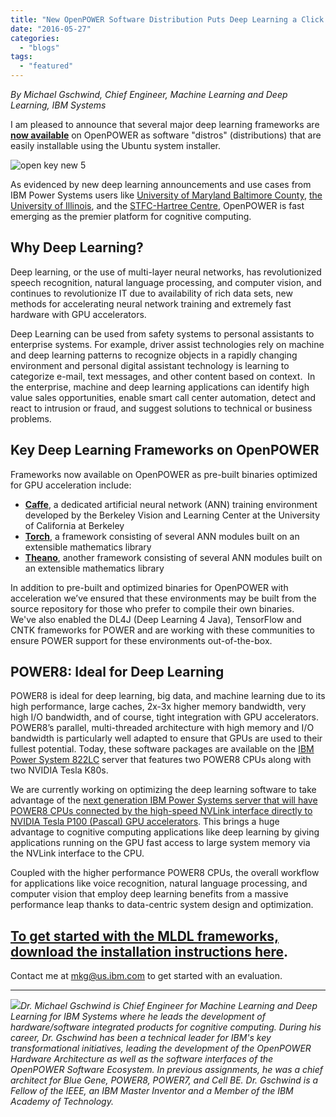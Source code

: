 ```yaml
---
title: "New OpenPOWER Software Distribution Puts Deep Learning a Click Away"
date: "2016-05-27"
categories: 
  - "blogs"
tags: 
  - "featured"
---
```


_By Michael Gschwind, Chief Engineer, Machine Learning and Deep Learning, IBM Systems_

I am pleased to announce that several major deep learning frameworks are **[now available](http://ibm.co/1YpWn5h)** on OpenPOWER as software "distros" (distributions) that are easily installable using the Ubuntu system installer.

![open key new 5](images/open-key-new-5.jpg)

As evidenced by new deep learning announcements and use cases from IBM Power Systems users like [University of Maryland Baltimore County](http://www.techtimes.com/articles/157356/20160510/umbc-ibm-collaborate-cybersecurity.htm), [the University of Illinois](http://www.zdnet.com/article/ibm-is-building-a-cognitive-computing-research-center-with-the-university-of-illinois/), and the [STFC-Hartree Centre](http://insidehpc.com/2015/06/uk-hartree-center-partners-with-ibm-on-big-data/), OpenPOWER is fast emerging as the premier platform for cognitive computing.

## Why Deep Learning?

Deep learning, or the use of multi-layer neural networks, has revolutionized speech recognition, natural language processing, and computer vision, and continues to revolutionize IT due to availability of rich data sets, new methods for accelerating neural network training and extremely fast hardware with GPU accelerators.

Deep Learning can be used from safety systems to personal assistants to enterprise systems. For example, driver assist technologies rely on machine and deep learning patterns to recognize objects in a rapidly changing environment and personal digital assistant technology is learning to categorize e-mail, text messages, and other content based on context.  In the enterprise, machine and deep learning applications can identify high value sales opportunities, enable smart call center automation, detect and react to intrusion or fraud, and suggest solutions to technical or business problems.

## Key Deep Learning Frameworks on OpenPOWER

Frameworks now available on OpenPOWER as pre-built binaries optimized for GPU acceleration include:

- **[Caffe](http://caffe.berkeleyvision.org/)**, a dedicated artificial neural network (ANN) training environment developed by the Berkeley Vision and Learning Center at the University of California at Berkeley
- **[Torch](http://torch.ch/)**, a framework consisting of several ANN modules built on an extensible mathematics library
- **[Theano](http://deeplearning.net/software/theano/)**, another framework consisting of several ANN modules built on an extensible mathematics library

In addition to pre-built and optimized binaries for OpenPOWER with acceleration we’ve ensured that these environments may be built from the source repository for those who prefer to compile their own binaries.   We've also enabled the DL4J (Deep Learning 4 Java), TensorFlow and CNTK frameworks for POWER and are working with these communities to ensure POWER support for these environments out-of-the-box.

## POWER8: Ideal for Deep Learning

POWER8 is ideal for deep learning, big data, and machine learning due to its high performance, large caches, 2x-3x higher memory bandwidth, very high I/O bandwidth, and of course, tight integration with GPU accelerators. POWER8’s parallel, multi-threaded architecture with high memory and I/O bandwidth is particularly well adapted to ensure that GPUs are used to their fullest potential. Today, these software packages are available on the [IBM Power System 822LC](https://www.ibm.com/marketplace/cloud/high-performance-computing/us/en-us) server that features two POWER8 CPUs along with two NVIDIA Tesla K80s.

We are currently working on optimizing the deep learning software to take advantage of the [next generation IBM Power Systems server that will have POWER8 CPUs connected by the high-speed NVLink interface directly to NVIDIA Tesla P100 (Pascal) GPU accelerators](https://www.ibm.com/blogs/systems/ibm-power8-cpu-and-nvidia-pascal-gpu-speed-ahead-with-nvlink/). This brings a huge advantage to cognitive computing applications like deep learning by giving applications running on the GPU fast access to large system memory via the NVLink interface to the CPU.

Coupled with the higher performance POWER8 CPUs, the overall workflow for applications like voice recognition, natural language processing, and computer vision that employ deep learning benefits from a massive performance leap thanks to data-centric system design and optimization.

## [To get started with the MLDL frameworks, download the installation instructions here](http://ibm.co/1YpWn5h).

Contact me at [mkg@us.ibm.com](mailto:mkg@us.ibm.com) to get started with an evaluation.

* * *

[![](images/33601413.jpg)](https://openpowerfoundation.org/wp-content/uploads/2016/02/mkg.jpeg)_Dr. Michael Gschwind is Chief Engineer for Machine Learning and Deep Learning for IBM Systems where he leads the development of hardware/software integrated products for cognitive computing. During his career, Dr. Gschwind has been a technical leader for IBM's key transformational initiatives, leading the development of the OpenPOWER Hardware Architecture as well as the software interfaces of the OpenPOWER Software Ecosystem. In previous assignments, he was a chief architect for Blue Gene, POWER8, POWER7, and Cell BE. Dr. Gschwind is a Fellow of the IEEE, an IBM Master Inventor and a Member of the IBM Academy of Technology._
